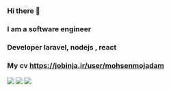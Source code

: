 ### Hi there 👋

### I am a software engineer
### Developer laravel, nodejs , react
### My cv https://jobinja.ir/user/mohsenmojadam
<a>
<img align="center" src="https://thumb.jobinjacdn.com/2EwXKIrSpaqdv8BcsWiDkQrACC0=/256x256/filters:strip_exif():format(jpeg)/https://storage.jobinjacdn.com/other/js_avatar_image_blob/beb40c47-988d-481b-93d3-e8d9ae32147b/1_main.png" />
</a>
<a href="https://github.com/mohsenmojadam2019">
<img align="center" src="https://github-readme-stats.vercel.app/api?username=mohsenmojadam2019&theme=dracula&show_icons=true&count_private=true&include_all_commits=true" /></a>
<a href="https://github.com/mohsenmojadam2019">
<img align="center" src="https://github-readme-stats.vercel.app/api/top-langs/?username=mohsenmojadam2019&theme=dracula" />
</a>

